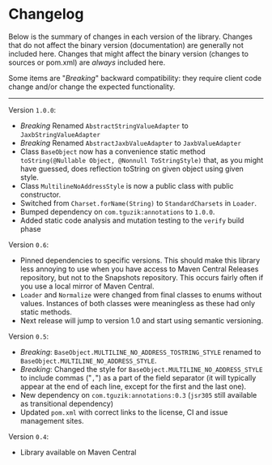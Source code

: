 Changelog
=========

Below is the summary of changes in each version of the library. Changes that do
not affect the binary version (documentation) are generally not included here.
Changes that might affect the binary version (changes to sources or pom.xml) are
*always* included here.

Some items are "*Breaking*" backward compatibility: they require client code
change and/or change the expected functionality.

-----

Version `1.0.0`:
* *Breaking* Renamed `AbstractStringValueAdapter` to `JaxbStringValueAdapter`
* *Breaking* Renamed `AbstractJaxbValueAdapter` to `JaxbValueAdapter`
* Class `BaseObject` now has a convenience static method 
  `toString(@Nullable Object, @Nonnull ToStringStyle)` that, as you might have 
  guessed, does reflection toString on given object using given style.
* Class `MultilineNoAddressStyle` is now a public class with public constructor.
* Switched from `Charset.forName(String)` to `StandardCharsets` in `Loader`.
* Bumped dependency on `com.tguzik:annotations` to `1.0.0`.
* Added static code analysis and mutation testing to the `verify` build phase

Version `0.6`:
* Pinned dependencies to specific versions. This should make this library less
  annoying to use when you have access to Maven Central Releases repository,
  but not to the Snapshots repository. This occurs fairly often if you use a
  local mirror of Maven Central.
* `Loader` and `Normalize` were changed from final classes to enums without
  values. Instances of both classes were meaningless as these had only static
  methods.
* Next release will jump to version 1.0 and start using semantic versioning.


Version `0.5`:
* *Breaking*: `BaseObject.MULTILINE_NO_ADDRESS_TOSTRING_STYLE` renamed to
  `BaseObject.MULTILINE_NO_ADDRESS_STYLE`.
* *Breaking*: Changed the style for `BaseObject.MULTILINE_NO_ADDRESS_STYLE` to
  include commas ("`,`") as a part of the field separator (it will typically
  appear at the end of each line, except for the first and the last one).
* New dependency on `com.tguzik:annotations:0.3` (`jsr305` still available as
  transitional dependency)
* Updated `pom.xml` with correct links to the license, CI and issue management
  sites.


Version `0.4`:
* Library available on Maven Central
